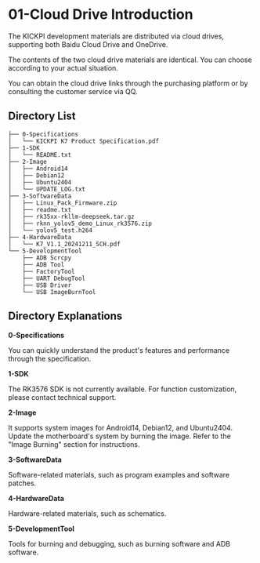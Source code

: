 
# 01-Cloud Drive Introduction

The KICKPI development materials are distributed via cloud drives, supporting both Baidu Cloud Drive and OneDrive.

The contents of the two cloud drive materials are identical. You can choose according to your actual situation.

You can obtain the cloud drive links through the purchasing platform or by consulting the customer service via QQ.

## Directory List

```
├── 0-Specifications
│   └── KICKPI K7 Product Specification.pdf
├── 1-SDK
│   └── README.txt
├── 2-Image
│   ├── Android14
│   ├── Debian12
│   ├── Ubuntu2404
│   └── UPDATE_LOG.txt
├── 3-SoftwareData
│   ├── Linux_Pack_Firmware.zip
│   ├── readme.txt
│   ├── rk35xx-rkllm-deepseek.tar.gz
│   ├── rknn_yolov5_demo_Linux_rk3576.zip
│   └── yolov5_test.h264
├── 4-HardwareData
│   └── K7_V1.1_20241211_SCH.pdf
└── 5-DevelopmentTool
    ├── ADB Scrcpy
    ├── ADB Tool
    ├── FactoryTool
    ├── UART DebugTool
    ├── USB Driver
    └── USB ImageBurnTool
```

## Directory Explanations

**0-Specifications**

You can quickly understand the product's features and performance through the specification.

**1-SDK**

The RK3576 SDK is not currently available.
For function customization, please contact technical support.

**2-Image**

It supports system images for Android14, Debian12, and Ubuntu2404.
Update the motherboard's system by burning the image. Refer to the "Image Burning" section for instructions.

**3-SoftwareData**

Software-related materials, such as program examples and software patches.

**4-HardwareData**

Hardware-related materials, such as schematics.

**5-DevelopmentTool**

Tools for burning and debugging, such as burning software and ADB software.

